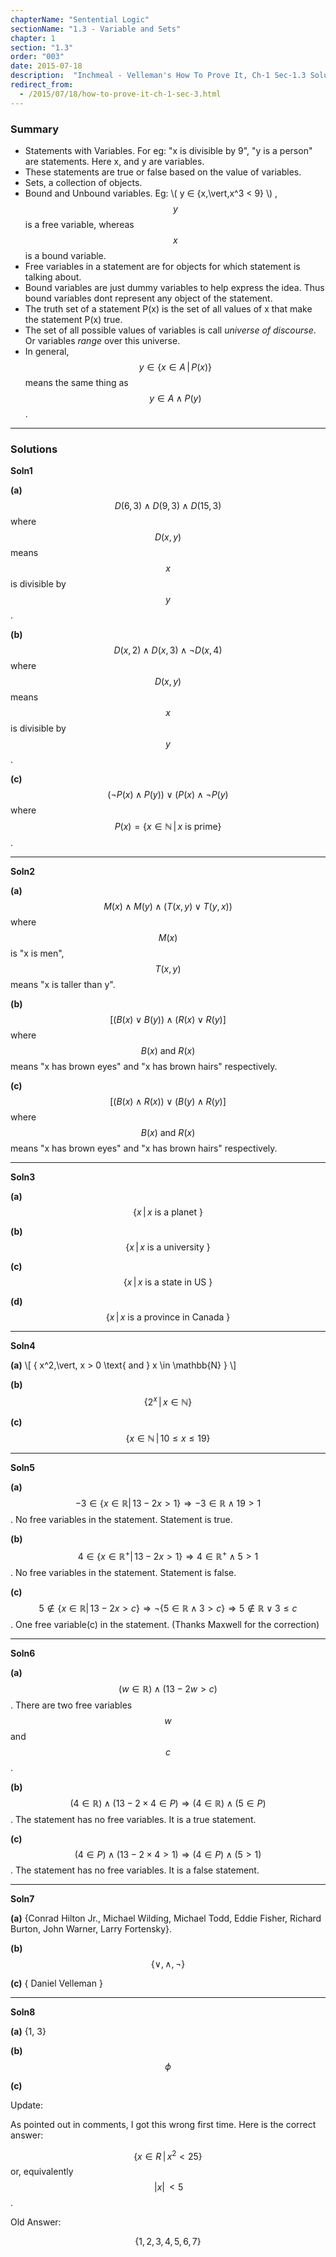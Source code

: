 ```yaml
---
chapterName: "Sentential Logic"
sectionName: "1.3 - Variable and Sets"
chapter: 1
section: "1.3"
order: "003"
date: 2015-07-18
description:  "Inchmeal - Velleman's How To Prove It, Ch-1 Sec-1.3 Solutions, Variable and Sets"
redirect_from:
  - /2015/07/18/how-to-prove-it-ch-1-sec-3.html
---
```


### Summary

- Statements with Variables. For eg: "x is divisible by 9", "y is a person" are statements. Here x, and y are variables.
- These statements are true or false based on the value of variables.
- Sets,  a collection of objects.
- Bound and Unbound variables. Eg: \\( y ∈ \{x\,\vert\,x^3 < 9\} \\) , $$ y $$ is a free variable, whereas $$ x $$ is a bound variable.
- Free variables in a statement are for objects for which statement is talking about. 
- Bound variables are just dummy variables to help express the idea. Thus bound variables dont represent any object of the statement.
- The truth set of a statement P(x) is the set of all values of x that make the statement P(x) true.
- The set of all possible values of variables is call *universe of discourse*. Or variables *range* over this universe. 
- In general, $$ y ∈ \{x ∈ A\,\vert\,P(x)\} $$ means the same thing as $$ y ∈ A ∧ P(y) $$.

<hr/>

### Solutions

**Soln1**

**(a)** $$ D(6,3) \land D(9,3) \land D(15, 3) $$ where $$ D(x, y) $$ means $$ x $$ is divisible by $$ y $$.
  
**(b)** $$ D(x,2) \land D(x,3) \land \lnot D(x, 4) $$ where $$ D(x, y) $$ means $$ x $$ is divisible by $$ y $$.

**(c)** $$ (\lnot P(x) \land P(y)) \lor (P(x) \land \lnot P(y) $$ where $$ P(x) = \{ x \in \mathbb{N}\,\vert\, x \text{ is prime} \} $$. 
  
<hr/>

**Soln2**

**(a)** $$ M(x) \land M(y) \land (T(x,y) \lor T(y,x)) $$ where $$ M(x) $$ is "x is men", $$ T(x, y) $$ means "x is taller than y".

**(b)** $$ [(B(x) \lor B(y)) \land (R(x) \lor R(y)] $$ where $$ B(x)\text{ and }R(x) $$ means "x has brown eyes" and "x has brown hairs" respectively.
 
**(c)** $$ [(B(x) \land R(x)) \lor (B(y) \land R(y)] $$ where $$ B(x)\text{ and }R(x) $$ means "x has brown eyes" and "x has brown hairs" respectively.

<hr/>

**Soln3**

**(a)** $$ \{ x\,\vert\,x\text{ is a planet }\} $$
 
**(b)** $$ \{ x\,\vert\,x\text{ is a university }\} $$

**(c)** $$ \{ x\,\vert\,x\text{ is a state in US }\} $$

**(d)** $$ \{ x\,\vert\,x\text{ is a province in Canada }\} $$

<hr/>

**Soln4**

**(a)** \\[ \{ x^2\,\vert\, x > 0 \text{ and } x \in \mathbb{N} \} \\]

**(b)** $$ \{ 2^x\,\vert\, x \in \mathbb{N} \} $$

**(c)** $$ \{ x \in \mathbb{N}\,\vert\, 10 \le x \le 19 \} $$ 

<hr/>

**Soln5**

**(a)** $$ −3 ∈ \{x ∈ \mathbb{R}\vert\,13 − 2x > 1\} \Rightarrow -3 \in \mathbb{R} \land 19 > 1$$. No free variables in the statement. Statement is true.

**(b)** $$ 4 ∈ \{x ∈ \mathbb{R^+}\vert\,13 − 2x > 1\} \Rightarrow 4 \in \mathbb{R^+} \land 5 > 1$$. No free variables in the statement. Statement is false.

**(c)** $$ 5 \notin \{x ∈ \mathbb{R}\vert\,13 − 2x > c\} \Rightarrow \lnot{ \{ 5 \in \mathbb{R} \land 3 > c \}} \Rightarrow 5 \notin \mathbb{R} \lor 3 \le c $$. One free variable(c) in the statement. (Thanks Maxwell for the correction)

<hr/>

**Soln6**

**(a)** $$ (w ∈ \mathbb{R}) \land (13 - 2w > c) $$. There are two free variables $$ w $$ and $$ c $$.

**(b)** $$ (4 \in \mathbb{R}) \land (13 - 2 \times 4 \in P) \Rightarrow (4 \in \mathbb{R}) \land (5 \in P) $$. The statement has no free variables. It is a true statement. 

**(c)** $$ (4 \in P) \land (13 - 2 \times 4 > 1) \Rightarrow (4 \in P) \land (5 > 1)$$.  The statement has no free variables. It is a false statement.

<hr/>

**Soln7**

**(a)** {Conrad Hilton Jr., Michael Wilding, Michael Todd, Eddie Fisher, Richard Burton, John Warner, Larry Fortensky}.

**(b)** $$ \{ \lor, \land, \lnot \} $$ 

**(c)** { Daniel Velleman }

<hr/>

**Soln8**

**(a)** {1, 3}

**(b)** $$ \phi $$

**(c)** 

Update:

As pointed out in comments, I got this wrong first time. Here is the correct answer:

$$ \{ x ∈ R \,\vert\, x^2 < 25 \} $$ or, equivalently $$ \,\vert x \vert\, \lt 5 $$. 

Old Answer:

$$ \{1, 2, 3, 4, 5, 6, 7 \} $$
